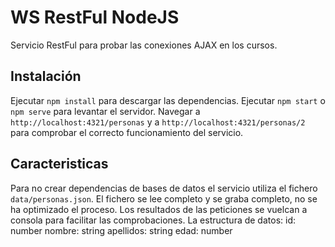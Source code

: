 # WS RestFul NodeJS

Servicio RestFul para probar las conexiones AJAX en los cursos.

## Instalación

Ejecutar `npm install` para descargar las dependencias.
Ejecutar `npm start` o `npm serve` para levantar el servidor. Navegar a `http://localhost:4321/personas` y a `http://localhost:4321/personas/2` para comprobar el correcto funcionamiento del servicio. 

## Caracteristicas

Para no crear dependencias de bases de datos el servicio utiliza el fichero `data/personas.json`. El fichero se lee completo y se graba completo, no se ha optimizado el proceso.
Los resultados de las peticiones se vuelcan a consola para facilitar las comprobaciones.
La estructura de datos:
    id: number
    nombre: string
    apellidos: string
    edad: number
